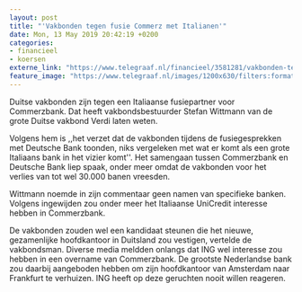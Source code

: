 ```yaml
---
layout: post
title: "'Vakbonden tegen fusie Commerz met Italianen'"
date: Mon, 13 May 2019 20:42:19 +0200
categories: 
- financieel 
- koersen 
externe_link: "https://www.telegraaf.nl/financieel/3581281/vakbonden-tegen-fusie-commerz-met-italianen"
feature_image: "https://www.telegraaf.nl/images/1200x630/filters:format(jpeg):quality(80)/cdn-kiosk-api.telegraaf.nl/3ccd79b2-75af-11e9-bf6e-02d1dbdc35d1.jpg"
---
```


<p class="intro">Duitse vakbonden zijn tegen een Italiaanse fusiepartner voor Commerzbank. Dat heeft vakbondsbestuurder Stefan Wittmann van de grote Duitse vakbond Verdi laten weten.</p> <p>Volgens hem is ,,het verzet dat de vakbonden tijdens de fusiegesprekken met Deutsche Bank toonden, niks vergeleken met wat er komt als een grote Italiaans bank in het vizier komt''. Het samengaan tussen Commerzbank en Deutsche Bank liep spaak, onder meer omdat de vakbonden voor het verlies van tot wel 30.000 banen vreesden.</p><p>Wittmann noemde in zijn commentaar geen namen van specifieke banken. Volgens ingewijden zou onder meer het Italiaanse UniCredit interesse hebben in Commerzbank.</p><p>De vakbonden zouden wel een kandidaat steunen die het nieuwe, gezamenlijke hoofdkantoor in Duitsland zou vestigen, vertelde de vakbondsman. Diverse media meldden onlangs dat ING wel interesse zou hebben in een overname van Commerzbank. De grootste Nederlandse bank zou daarbij aangeboden hebben om zijn hoofdkantoor van Amsterdam naar Frankfurt te verhuizen. ING heeft op deze geruchten nooit willen reageren.</p>
